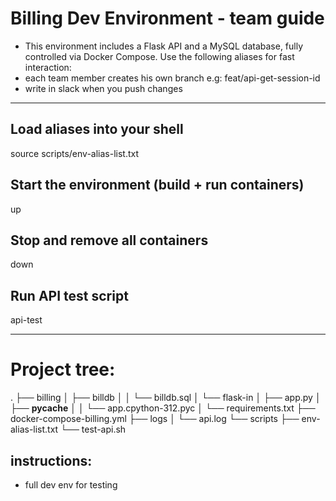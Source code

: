 # Billing Dev Environment - team guide

- This environment includes a Flask API and a MySQL database,
  fully controlled via Docker Compose. Use the following aliases for fast interaction:
- each team member creates his own branch
  e.g: feat/api-get-session-id
- write in slack when you push changes


---


## Load aliases into your shell
source scripts/env-alias-list.txt

## Start the environment (build + run containers)
up

## Stop and remove all containers
down

## Run API test script
api-test

---

# Project tree:
.
├── billing
│   ├── billdb
│   │   └── billdb.sql
│   └── flask-in
│       ├── app.py
│       ├── __pycache__
│       │   └── app.cpython-312.pyc
│       └── requirements.txt
├── docker-compose-billing.yml
├── logs
│   └── api.log
└── scripts
    ├── env-alias-list.txt
    └── test-api.sh

## instructions:
- full dev env for testing

